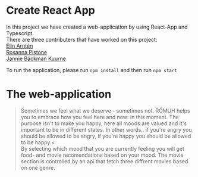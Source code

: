 # Create React App <br>

In this project we have created a web-application by using React-App and Typescript. <br>
There are three contributers that have worked on this project: <br>
[Elin Arntén](https://github.com/elinarnten) <br>
[Rosanna Pistone](https://github.com/rosannapistone) <br>
[Jannie Bäckman Kuurne](https://github.com/Jannie87) <br> 

To run the application, please run `npm install` and then run `npm start` <br>

# The web-application <br>
> Sometimes we feel what we deserve - sometimes not. RÖMUH helps you to embrace how you feel here and now: in this moment. The purpose isn't to make you happy, here all moods are valued and it's important to be in different states. In other words.. if you're angry you should be allowed to be angry, if you're happy you should be allowed to be happy.< <br>
By selecting which mood that you are currently feeling you will get food- and movie recomendations based on your mood. The movie section is controlled by an api that fetch three diffrent movies based on one genre. <br> 
